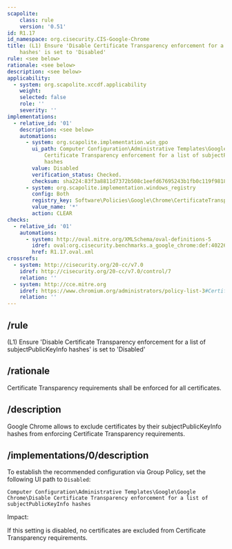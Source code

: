 ```yaml
---
scapolite:
    class: rule
    version: '0.51'
id: R1.17
id_namespace: org.cisecurity.CIS-Google-Chrome
title: (L1) Ensure 'Disable Certificate Transparency enforcement for a list of subjectPublicKeyInfo
    hashes' is set to 'Disabled'
rule: <see below>
rationale: <see below>
description: <see below>
applicability:
  - system: org.scapolite.xccdf.applicability
    weight:
    selected: false
    role: ''
    severity: ''
implementations:
  - relative_id: '01'
    description: <see below>
    automations:
      - system: org.scapolite.implementation.win_gpo
        ui_path: Computer Configuration\Administrative Templates\Google\Google Chrome\Disable
            Certificate Transparency enforcement for a list of subjectPublicKeyInfo
            hashes
        value: Disabled
        verification_status: Checked.
        checksum: sha224:83f3a8811d7372b508c1eefd67695243b1fb0c119f9818135a412b4b
      - system: org.scapolite.implementation.windows_registry
        config: Both
        registry_key: Software\Policies\Google\Chrome\CertificateTransparencyEnforcementDisabledForCas
        value_name: '*'
        action: CLEAR
checks:
  - relative_id: '01'
    automations:
      - system: http://oval.mitre.org/XMLSchema/oval-definitions-5
        idref: oval:org.cisecurity.benchmarks.a_google_chrome:def:40226200
        href: R1.17.oval.xml
crossrefs:
  - system: http://cisecurity.org/20-cc/v7.0
    idref: http://cisecurity.org/20-cc/v7.0/control/7
    relation: ''
  - system: http://cce.mitre.org
    idref: https://www.chromium.org/administrators/policy-list-3#CertificateTransparencyEnforcementDisabledForCas
    relation: ''
---
```



## /rule

(L1) Ensure 'Disable Certificate Transparency enforcement for a list of
subjectPublicKeyInfo hashes' is set to 'Disabled'

## /rationale

Certificate Transparency requirements shall be enforced for all
certificates.

## /description

Google Chrome allows to exclude certificates by their
subjectPublicKeyInfo hashes from enforcing Certificate Transparency
requirements.

## /implementations/0/description

To establish the recommended configuration via Group Policy, set the
following UI path to `Disabled`:

`Computer Configuration\Administrative Templates\Google\Google Chrome\Disable Certificate Transparency enforcement for a list of subjectPublicKeyInfo hashes`

Impact:

If this setting is disabled, no certificates are excluded from
Certificate Transparency requirements.

